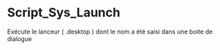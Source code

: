 # Script_Sys_Launch
Exécute le lanceur ( .desktop ) dont le nom a été saisi dans une boite de dialogue 
